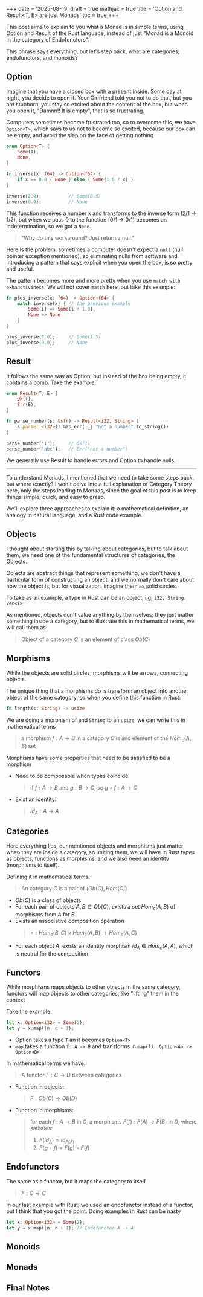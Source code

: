 +++
date = '2025-08-19'
draft = true
mathjax = true
title = 'Option<T> and Result<T, E> are just Monads'
toc = true
+++

This post aims to explain to you what a Monad is in simple terms, using Option and Result of the Rust language, instead of just "Monad is a Monoid in the category of Endofunctors". 

This phrase says everything, but let's step back, what are categories, endofunctors, and monoids? 

## Option

Imagine that you have a closed box with a present inside. Some day at night, you decide to open it. Your Girlfriend told you not to do that, but you are stubborn, you stay so excited about the content of the box, but when you open it, "Damnn!! It is empty", that is so frustrating.

Computers sometimes become frustrated too, so to overcome this, we have `Option<T>`, which says to us not to become so excited, because our box can be empty, and avoid the slap on the face of getting nothing

```rust
enum Option<T> {
    Some(T),
    None,
}

fn inverse(x: f64) -> Option<f64> {
    if x == 0.0 { None } else { Some(1.0 / x) }
}

inverse(2.0);          // Some(0.5)
inverse(0.0);          // None
```

This function receives a number x and transforms to the inverse form (2/1 → 1/2), but when we pass 0 to the function (0/1 → 0/1) becomes an indetermination, so we got a `None`.

> "Why do this workaround? Just return a null."

Here is the problem: sometimes a computer doesn't expect a `null` (null pointer exception mentioned), so eliminating nulls from software and introducing a pattern that says explicit when you open the box, is so pretty and useful.

The pattern becomes more and more pretty when you use `match with exhaustiviness`. We will not cover `match` here, but take this example:

```rust
fn plus_inverse(x: f64) -> Option<f64> {
    match inverse(x) { // the previous example
        Some(i) => Some(i + 1.0),
        None => None
    }
}

plus_inverse(2.0);     // Some(1.5)
plus_inverse(0.0);     // None
```

## Result

It follows the same way as Option, but instead of the box being empty, it contains a bomb. Take the example:

```rust
enum Result<T, E> {
    Ok(T),
    Err(E),
}

fn parse_number(s: &str) -> Result<i32, String> {
    s.parse::<i32>().map_err(|_| "not a number".to_string())
}

parse_number("1");     // Ok(1)
parse_number("abc");   // Err("not a number")
```

We generally use Result to handle errors and Option to handle nulls.

---

To understand Monads, I mentioned that we need to take some steps back, but where exactly? I won't delve into a full explanation of Category Theory here, only the steps leading to Monads, since the goal of this post is to keep things simple, quick, and easy to grasp.

We'll explore three approaches to explain it: a mathematical definition, an analogy in natural language, and a Rust code example.

## Objects

I thought about starting this by talking about categories, but to talk about them, we need one of the fundamental structures of categories, the Objects.

Objects are abstract things that represent something; we don't have a particular form of constructing an object, and we normally don't care about how the object is, but for visualization, imagine them as solid circles.

To take as an example, a type in Rust can be an object, i.g, `i32, String, Vec<T>`

As mentioned, objects don't value anything by themselves; they just matter something inside a category, but to illustrate this in mathematical terms, we will call them as:

> Object of a category $C$ is an element of class $Ob(C)$

## Morphisms

While the objects are solid circles, morphisms will be arrows, connecting objects.

The unique thing that a morphisms do is transform an object into another object of the same category, so when you define this function in Rust: 

```rust
fn length(s: String) -> usize
```

We are doing a morphism of and `String` to an `usize`, we can write this in mathematical terms

> a morphism $f : A \to B$ in a category $C$ is and element of the $Hom_c(A,B)$ set

Morphisms have some properties that need to be satisfied to be a morphism

- Need to be composable when types coincide
    > if $f : A \to B$ and $g : B \to C$, so $g \circ f : A \to C$
- Exist an identity: 
    > $id_A : A \to A$

## Categories

Here everything lies, our mentioned objects and morphisms just matter when they are inside a category, so uniting them, we will have in Rust types as objects, functions as morphisms, and we also need an identity (morphisms to itself).

Defining it in mathematical terms: 

> An category $C$ is a pair of $(Ob(C),Hom(C))$ 

- $Ob(C)$ is a class of objects
- For each pair of objects $A,B \in Ob(C)$, exists a set $Hom_c(A,B)$ of morphisms from $A$ for $B$
- Exists an associative composition operation
    > $\circ : Hom_c(B,C) \times Hom_c(A,B) \to Hom_c(A,C)$
- For each object $A$, exists an identity morphism $id_A \in Hom_c(A,A)$, which is neutral for the composition
 
## Functors

While morphisms maps objects to other objects in the same category, functors will map objects to other categories, like "lifting" them in the context

Take the example:

```rust
let x: Option<i32> = Some(2);
let y = x.map(|n| n + 1);
```

- Option takes a type `T` an it becomes `Option<T>`
- `map` takes a function `f: A -> B` and transforms in `map(f): Option<A> -> Option<B>`


In mathematical terms we have:

> A functor $F : C \to D$ between categories

- Function in objects: 
    > $F : Ob(C) \to Ob(D)$
- Function in morphisms: 
    > for each $f : A \to B$ in $C$, a morphisms $F(f) : F(A) \to F(B)$ in $D$, where satisfies:
    >
    > 1. $F(id_A) = id_{F(A)}$
    > 2. $F(g \circ f) = F(g) \circ F(f)$

## Endofunctors

The same as a functor, but it maps the category to itself

> $F : C \to C$

In our last example with Rust, we used an endofunctor instead of a functor, but I think that you got the point. Doing examples in Rust can be nasty

```rust
let x: Option<i32> = Some(2);
let y = x.map(|n| n + 1); // Endofunctor A -> A
```

## Monoids

## Monads

## Final Notes
